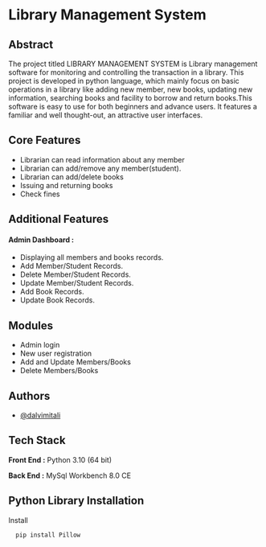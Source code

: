 
# Library Management System

## Abstract
The project titled LIBRARY MANAGEMENT SYSTEM is Library management
software for monitoring and controlling the transaction in a library. 
This project is developed in python language, which mainly focus on basic 
operations in a library like adding new member, new books, updating 
new information, searching books and facility to borrow and return
books.This software is easy to use for both beginners and advance 
users. It features a familiar and well thought-out, an attractive 
user interfaces.






## Core Features

- Librarian can read information about any member
- Librarian can add/remove any member(student).
- Librarian can add/delete books
- Issuing and returning books
- Check fines

## Additional Features

#### Admin Dashboard :

- Displaying all members and books records.
- Add Member/Student Records.
- Delete Member/Student Records.
- Update Member/Student Records.
- Add Book Records.
- Update Book Records.

## Modules

- Admin login
- New user registration
- Add and Update Members/Books
- Delete Members/Books





## Authors

- [@dalvimitali](https://www.github.com/dalvimitali)


## Tech Stack

**Front End :** Python 3.10 (64 bit)


**Back End :** MySql Workbench 8.0 CE


## Python Library Installation

Install 

```bash
  pip install Pillow
```
    
